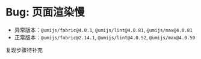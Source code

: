 # Bug: 页面渲染慢

- 异常版本：`@umijs/fabric@4.0.1`, `@umijs/lint@4.0.81`, `@umijs/max@4.0.81`
- 正常版本：`@umijs/fabric@2.14.1`, `@umijs/lint@4.0.52`, `@umijs/max@4.0.59`

复现步骤待补充
